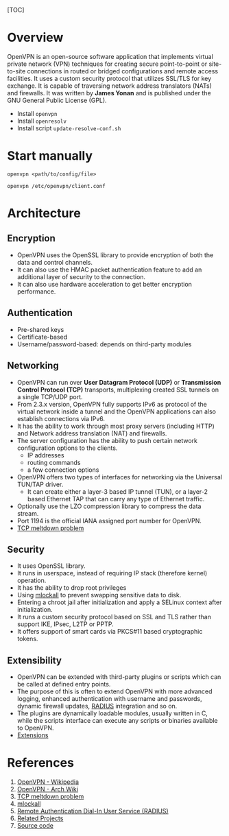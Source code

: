 [TOC]

# Overview
OpenVPN is an open-source software application that implements virtual private network (VPN) techniques for creating secure point-to-point or site-to-site connections in routed or bridged configurations and remote access facilities. It uses a custom security protocol that utilizes SSL/TLS for key exchange. It is capable of traversing network address translators (NATs) and firewalls. It was written by **James Yonan** and is published under the GNU General Public License (GPL).

- Install `openvpn`
- Install `openresolv`
- Install script `update-resolve-conf.sh`

# Start manually
`openvpn <path/to/config/file>`

`openvpn /etc/openvpn/client.conf`

# Architecture
## Encryption
- OpenVPN uses the OpenSSL library to provide encryption of both the data and control channels.
- It can also use the HMAC packet authentication feature to add an additional layer of security to the connection.
- It can also use hardware acceleration to get better encryption performance.

## Authentication
- Pre-shared keys
- Certificate-based
- Username/password-based: depends on third-party modules

## Networking
- OpenVPN can run over **User Datagram Protocol (UDP)** or **Transmission Control Protocol (TCP)** transports, multiplexing created SSL tunnels on a single TCP/UDP port.
- From 2.3.x version, OpenVPN fully supports IPv6 as protocol of the virtual network inside a tunnel and the OpenVPN applications can also establish connections via IPv6.
- It has the ability to work through most proxy servers (including HTTP) and Network address translation (NAT) and firewalls.
- The server configuration has the ability to push certain network configuration options to the clients.
	+ IP addresses
	+ routing commands
	+ a few connection options
- OpenVPN offers two types of interfaces for networking via the Universal TUN/TAP driver.
	+ It can create either a layer-3 based IP tunnel (TUN), or a layer-2 based Ethernet TAP that can carry any type of Ethernet traffic.
- Optionally use the LZO compression library to compress the data stream.
- Port 1194 is the official IANA assigned port number for OpenVPN.
- [TCP meltdown problem][3]

## Security
- It uses OpenSSL library.
- It runs in userspace, instead of requiring IP stack (therefore kernel) operation.
- It has the ability to drop root privileges
- Using [mlockall][4] to prevent swapping sensitive data to disk.
- Entering a chroot jail after initialization and apply a SELinux context after initialization.
- It runs a custom security protocol based on SSL and TLS rather than support IKE, IPsec, L2TP or PPTP.
- It offers support of smart cards via PKCS#11 based cryptographic tokens.

## Extensibility
- OpenVPN can be extended with third-party plugins or scripts which can be called at defined entry points.
- The purpose of this is often to extend OpenVPN with more advanced logging, enhanced authentication with username and passwords, dynamic firewall updates, [RADIUS][5] integration and so on.
- The plugins are dynamically loadable modules, usually written in C, while the scripts interface can execute any scripts or binaries available to OpenVPN.
- [Extensions][6]

# References
1. [OpenVPN - Wikipedia][1]
2. [OpenVPN - Arch Wiki][2]
3. [TCP meltdown problem][3]
4. [mlockall][4]
5. [Remote Authentication Dial-In User Service (RADIUS)][5]
6. [Related Projects][6]
7. [Source code][7]

[1]: https://en.wikipedia.org/wiki/OpenVPN "OpenVPN - Wikipedia"
[2]: https://wiki.archlinux.org/index.php/OpenVPN "OpenVPN - Arch Wiki"
[3]: http://sites.inka.de/bigred/devel/tcp-tcp.html "TCP meltdown problem"
[4]: http://www.opengroup.org/onlinepubs/009695399/functions/mlockall.html "mlockall"
[5]: https://en.wikipedia.org/wiki/RADIUS "Remote Authentication Dial-In User Service (RADIUS)"
[6]: https://community.openvpn.net/openvpn/wiki/RelatedProjects "Ralated Projects"
[7]: https://github.com/OpenVPN/openvpn "OpenVPN source code"
